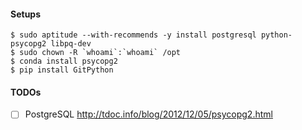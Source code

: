 #### Setups

```
$ sudo aptitude --with-recommends -y install postgresql python-psycopg2 libpq-dev
$ sudo chown -R `whoami`:`whoami` /opt
$ conda install psycopg2
$ pip install GitPython
```

#### TODOs
* [ ] PostgreSQL http://tdoc.info/blog/2012/12/05/psycopg2.html
